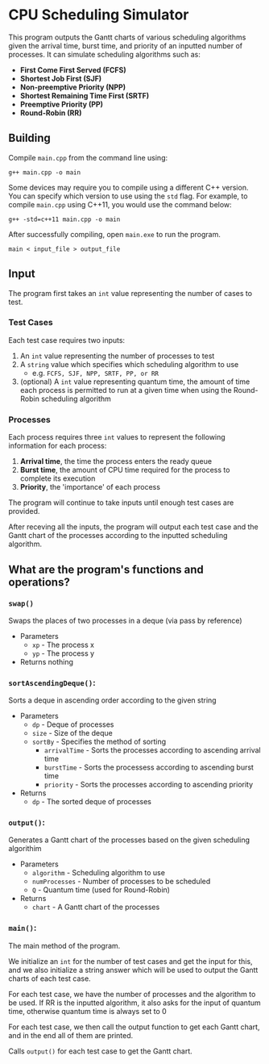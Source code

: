 # CPU Scheduling Simulator

This program outputs the Gantt charts of various scheduling algorithms given the arrival time, burst time, and priority of an inputted number of processes. 
It can simulate scheduling algorithms such as: 
- **First Come First Served (FCFS)**
- **Shortest Job First (SJF)**
- **Non-preemptive Priority (NPP)**
- **Shortest Remaining Time First (SRTF)**
- **Preemptive Priority (PP)**
- **Round-Robin (RR)**

## Building

Compile `main.cpp` from the command line using:
```
g++ main.cpp -o main
```

Some devices may require you to compile using a different C++ version. You can specify which version to use using the `std` flag. For example, to compile `main.cpp` using C++11, you would use the command below:
```
g++ -std=c++11 main.cpp -o main
```

After successfully compiling, open `main.exe` to run the program.

```
main < input_file > output_file
```

## Input
The program first takes an `int` value representing the number of cases to test.

### Test Cases
Each test case requires two inputs:
1. An `int` value representing the number of processes to test
2. A `string` value which specifies which scheduling algorithm to use
   - e.g. `FCFS, SJF, NPP, SRTF, PP, or RR`
3. (optional) A `int` value representing quantum time, the amount of time each process is permitted to run at a given time when using the Round-Robin scheduling algorithm

### Processes
Each process requires three `int` values to represent the following information for each process:
1. **Arrival time**, the time the process enters the ready queue
2. **Burst time**, the amount of CPU time required for the process to complete its execution
3. **Priority**, the 'importance' of each process

The program will continue to take inputs until enough test cases are provided.

After receving all the inputs, the program will output each test case and the Gantt chart of the processes according to the inputted scheduling algorithm. 

## What are the program's functions and operations?

### `swap()`
Swaps the places of two processes in a deque (via pass by reference)
- Parameters
  - `xp` - The process x
  - `yp` - The process y
- Returns nothing

### `sortAscendingDeque()`: 
Sorts a deque in ascending order according to the given string
- Parameters
   - `dp` - Deque of processes
   - `size` - Size of the deque
   - `sortBy` - Specifies the method of sorting
      - `arrivalTime` - Sorts the processes according to ascending arrival time
      - `burstTime` - Sorts the processess according to ascending burst time
      - `priority` - Sorts the processes according to ascending priority
- Returns
   -  `dp` - The sorted deque of processes

### `output()`:
Generates a Gantt chart of the processes based on the given scheduling algorithim
- Parameters
   - `algorithm` - Scheduling algorithm to use
   - `numProcesses` - Number of processes to be scheduled
   - `Q` - Quantum time (used for Round-Robin)
- Returns
   - `chart` - A Gantt chart of the processes

### `main()`:
The main method of the program. 

We initialize an `int` for the number of test cases and get the input for this, and we also initialize a string answer which will be used to output the Gantt charts of each test case.

For each test case, we have the number of processes and the algorithm to be used. If RR is the inputted algorithm, it also asks for the input of quantum time, otherwise quantum time is always set to 0

For each test case, we then call the output function to get each Gantt chart, and in the end all of them are printed.

Calls `output()` for each test case to get the Gantt chart.
